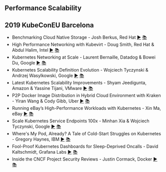 Performance Scalability
---
## 2019 KubeConEU Barcelona

* Benchmarking Cloud Native Storage - Josh Berkus, Red Hat [▶️](https://www.youtube.com/watch?v=4V-4yPSfN3U) [ 📚]()
* High Performance Networking with Kubevirt - Doug Smith, Red Hat &amp; Abdul Halim, Intel [▶️](https://www.youtube.com/watch?v=dhQ51C4F8WE) [ 📚](https://static.sched.com/hosted_files/kccnceu19/8d/High%20Performance%20Networking%20with%20Kubevirt%20%28Kubecon%20EU%202019%29.pdf)
* Kubernetes Networking at Scale - Laurent Bernaille, Datadog &amp; Bowei Du, Google [▶️](https://www.youtube.com/watch?v=MvoImel5qfc) [ 📚](https://static.sched.com/hosted_files/kccnceu19/22/KubeCon-Europe-2019-Kubernetes%20Networking%20at%20scale.pdf)
* Kubernetes Scalability Definition Evolution - Wojciech Tyczynski &amp; Andrzej Wasylkowski, Google [▶️](https://www.youtube.com/watch?v=7j76n21Pn-4) [ 📚](https://static.sched.com/hosted_files/kccnceu19/ee/Kubecon_%20Kubernetes%20Scalability%20Definition%20Evolution.pdf)
* Latest Kubernetes Scalability Improvements - Shyam Jeedigunta, Amazon &amp; Yassine Tijani, VMware [▶️](https://www.youtube.com/watch?v=CpD_ttrXqfs) [ 📚](https://static.sched.com/hosted_files/kccnceu19/76/Latest%20Kubernetes%20Scalability%20Improvements.pdf)
* P2P Docker Image Distribution in Hybrid Cloud Environment with Kraken - Yiran Wang &amp; Cody Gibb, Uber [▶️](https://www.youtube.com/watch?v=waVtYYSXkXU) [ 📚](https://static.sched.com/hosted_files/kccnceu19/f0/Kraken%20KubeCon%20Talk.pdf)
* Running eBay’s High-Performance Workloads with Kubernetes - Xin Ma, eBay [▶️](https://www.youtube.com/watch?v=tcZW6gD5mn8) [ 📚](https://static.sched.com/hosted_files/kccnceu19/20/Running_high-performance_workloads_at_scale_with_k8s_Xin_Ma_eBay.pdf)
* Scale Kubernetes Service Endpoints 100x - Minhan Xia &amp; Wojciech Tyczynski, Google [▶️](https://www.youtube.com/watch?v=Y5JOCCbJ_Fg) [ 📚](https://static.sched.com/hosted_files/kccnceu19/f0/Scale%20Kubernetes%20Service%20Endpoints%20100x.pdf)
* Where&#39;s My Pod, Already? A Tale of Cold-Start Struggles on Kubernetes - Gregory Haynes, IBM [▶️](https://www.youtube.com/watch?v=aFbh_BOGcjs) [ 📚]()
* Fool-Proof Kubernetes Dashboards for Sleep-Deprived Oncalls - David Kaltschmidt, Grafana Labs  [▶️](https://www.youtube.com/watch?v=YE2aQFiMGfY) [ 📚]()
* Inside the CNCF Project Security Reviews - Justin Cormack, Docker [▶️](https://www.youtube.com/watch?v=0BkKpsrUo5k) [ 📚](https://static.sched.com/hosted_files/kccnceu19/aa/Kubecon%20EU%20security%20reviews.pdf)
